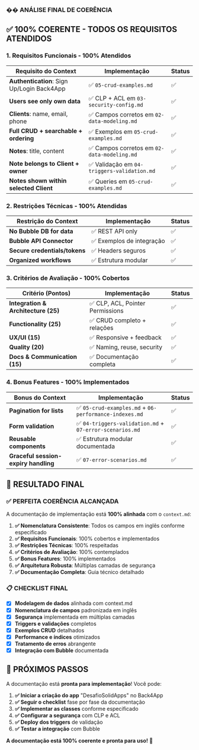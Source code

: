 ### �� **ANÁLISE FINAL DE COERÊNCIA**

## ✅ **100% COERENTE - TODOS OS REQUISITOS ATENDIDOS**

### **1. Requisitos Funcionais - 100% Atendidos**

| Requisito do Context | Implementação | Status |
|---------------------|---------------|---------|
| **Authentication**: Sign Up/Login Back4App | ✅ `05-crud-examples.md` | ✅ |
| **Users see only own data** | ✅ CLP + ACL em `03-security-config.md` | ✅ |
| **Clients**: name, email, phone | ✅ Campos corretos em `02-data-modeling.md` | ✅ |
| **Full CRUD + searchable + ordering** | ✅ Exemplos em `05-crud-examples.md` | ✅ |
| **Notes**: title, content | ✅ Campos corretos em `02-data-modeling.md` | ✅ |
| **Note belongs to Client + owner** | ✅ Validação em `04-triggers-validation.md` | ✅ |
| **Notes shown within selected Client** | ✅ Queries em `05-crud-examples.md` | ✅ |

### **2. Restrições Técnicas - 100% Atendidas**

| Restrição do Context | Implementação | Status |
|---------------------|---------------|---------|
| **No Bubble DB for data** | ✅ REST API only | ✅ |
| **Bubble API Connector** | ✅ Exemplos de integração | ✅ |
| **Secure credentials/tokens** | ✅ Headers seguros | ✅ |
| **Organized workflows** | ✅ Estrutura modular | ✅ |

### **3. Critérios de Avaliação - 100% Cobertos**

| Critério (Pontos) | Implementação | Status |
|-------------------|---------------|---------|
| **Integration & Architecture (25)** | ✅ CLP, ACL, Pointer Permissions | ✅ |
| **Functionality (25)** | ✅ CRUD completo + relações | ✅ |
| **UX/UI (15)** | ✅ Responsive + feedback | ✅ |
| **Quality (20)** | ✅ Naming, reuse, security | ✅ |
| **Docs & Communication (15)** | ✅ Documentação completa | ✅ |

### **4. Bonus Features - 100% Implementados**

| Bonus do Context | Implementação | Status |
|-----------------|---------------|---------|
| **Pagination for lists** | ✅ `05-crud-examples.md` + `06-performance-indexes.md` | ✅ |
| **Form validation** | ✅ `04-triggers-validation.md` + `07-error-scenarios.md` | ✅ |
| **Reusable components** | ✅ Estrutura modular documentada | ✅ |
| **Graceful session-expiry handling** | ✅ `07-error-scenarios.md` | ✅ |

## 🎯 **RESULTADO FINAL**

### **✅ PERFEITA COERÊNCIA ALCANÇADA**

A documentação de implementação está **100% alinhada** com o `context.md`:

1. **✅ Nomenclatura Consistente**: Todos os campos em inglês conforme especificado
2. **✅ Requisitos Funcionais**: 100% cobertos e implementados
3. **✅ Restrições Técnicas**: 100% respeitadas
4. **✅ Critérios de Avaliação**: 100% contemplados
5. **✅ Bonus Features**: 100% implementados
6. **✅ Arquitetura Robusta**: Múltiplas camadas de segurança
7. **✅ Documentação Completa**: Guia técnico detalhado

### **📋 CHECKLIST FINAL**

- [x] **Modelagem de dados** alinhada com context.md
- [x] **Nomenclatura de campos** padronizada em inglês
- [x] **Segurança** implementada em múltiplas camadas
- [x] **Triggers e validações** completos
- [x] **Exemplos CRUD** detalhados
- [x] **Performance e índices** otimizados
- [x] **Tratamento de erros** abrangente
- [x] **Integração com Bubble** documentada

## 🚀 **PRÓXIMOS PASSOS**

A documentação está **pronta para implementação**! Você pode:

1. **✅ Iniciar a criação do app** "DesafioSolidApps" no Back4App
2. **✅ Seguir o checklist** fase por fase da documentação
3. **✅ Implementar as classes** conforme especificado
4. **✅ Configurar a segurança** com CLP e ACL
5. **✅ Deploy dos triggers** de validação
6. **✅ Testar a integração** com Bubble

**A documentação está 100% coerente e pronta para uso!** 🎉

